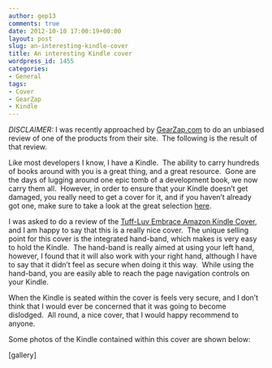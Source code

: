 ```yaml
---
author: gep13
comments: true
date: 2012-10-10 17:00:19+00:00
layout: post
slug: an-interesting-kindle-cover
title: An interesting Kindle cover
wordpress_id: 1455
categories:
- General
tags:
- Cover
- GearZap
- Kindle
---
```


_DISCLAIMER:_ I was recently approached by [GearZap.com](http://www.gearzap.com/) to do an unbiased review of one of the products from their site.  The following is the result of that review.

Like most developers I know, I have a Kindle.  The ability to carry hundreds of books around with you is a great thing, and a great resource.  Gone are the days of lugging around one epic tomb of a development book, we now carry them all.  However, in order to ensure that your Kindle doesn’t get damaged, you really need to get a cover for it, and if you haven’t already got one, make sure to take a look at the great selection [here](http://www.gearzap.com/amazon-kindle-accessories/amazon-kindle-covers.html).

I was asked to do a review of the [Tuff-Luv Embrace Amazon Kindle Cover](http://www.gearzap.com/tuff-luv-embrace-amazon-kindle-cover-black.html), and I am happy to say that this is a really nice cover.  The unique selling point for this cover is the integrated hand-band, which makes is very easy to hold the Kindle.  The hand-band is really aimed at using your left hand, however, I found that it will also work with your right hand, although I have to say that it didn’t feel as secure when doing it this way.  While using the hand-band, you are easily able to reach the page navigation controls on your Kindle.

When the Kindle is seated within the cover is feels very secure, and I don’t think that I would ever be concerned that it was going to become dislodged.  All round, a nice cover, that I would happy recommend to anyone.

Some photos of the Kindle contained within this cover are shown below:

[gallery]
